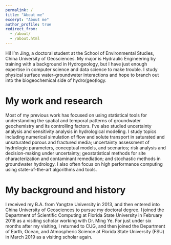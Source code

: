 ```yaml
---
permalink: /
title: "About me"
excerpt: "About me"
author_profile: true
redirect_from: 
  - /about/
  - /about.html
---
```


Hi! I’m Jing, a doctoral  student at the School of Environmental Studies, China University of Geosciences. My major is Hydraulic Engineering by training with a background in  Hydrogeology, but I have just enough expertise in computer science and data science to make trouble.  I study physical surface water-groundwater interactions and hope to branch out into the biogeochemical side of hydro(geo)logy. 

My work and research
======
Most of my previous work has focused on using statistical tools for understanding the spatial and temporal patterns of groundwater geochemistry and its controlling factors. I’ve also studied uncertainty analysis and sensitivity analysis in hydrological modeling. I study topics including numerical simulation of flow and solute transport in saturated and unsaturated porous and fractured media; uncertainty assessment of hydrologic parameters, conceptual models, and scenarios; risk analysis and decision-making under uncertainty;
geostatistical methods for site characterization and contaminant remediation; and stochastic methods in groundwater hydrology. I also often focus on high performance computing using state-of-the-art algorithms and tools.

My background and history
======
I received my B.A. from Yangtze University in 2013, and then entered into China University of Geosciences to pursue my doctoral degree. I joined the Department of Scientific Computing at Florida State University in February 2018 as a visiting scholar working with Dr. Ming Ye. For just under six months after my visiting, I returned to CUG, and then joined the Department of Earth, Ocean, and Atmospheric Science at Florida State University (FSU) in March 2019 as a visiting scholar again.
